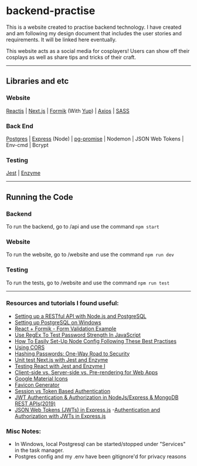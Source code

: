 # backend-practise

This is a website created to practise backend technology.
I have created and am following my design document that includes the user stories and requirements. It will be linked here eventually.

This website acts as a social media for cosplayers! Users can show off their cosplays as well as share tips and tricks of their craft.

---

## Libraries and etc

### Website

[Reactjs](https://reactjs.org/) | [Next.js](https://nextjs.org/) | [Formik](https://jaredpalmer.com/formik/) (With [Yup](https://github.com/jquense/yup)) | [Axios](https://github.com/axios/axios) | [SASS](https://sass-lang.com/)

### Back End

[Postgres](https://www.postgresql.org/) | [Express](https://expressjs.com/) (Node) | [pg-promise](https://github.com/vitaly-t/pg-promise) | Nodemon | JSON Web Tokens | Env-cmd | Bcrypt

### Testing

[Jest](https://github.com/facebook/jest) | [Enzyme](https://github.com/enzymejs/enzyme)

---

## Running the Code

### Backend

To run the backend, go to /api and use the command `npm start`

### Website

To run the website, go to /website and use the command `npm run dev`

### Testing

To run the tests, go to /website and use the command `npm run test`

---

### Resources and tutorials I found useful:

- [Setting up a RESTful API with Node.js and PostgreSQL](https://blog.logrocket.com/setting-up-a-restful-api-with-node-js-and-postgresql-d96d6fc892d8/)
- [Setting up PostgreSQL on Windows](https://www.microfocus.com/documentation/idol/IDOL_12_0/MediaServer/Guides/html/English/Content/Getting_Started/Configure/_TRN_Set_up_PostgreSQL.htm)
- [React + Formik - Form Validation Example](https://jasonwatmore.com/post/2019/04/10/react-formik-form-validation-example)
- [Use RegEx To Test Password Strength In JavaScript](https://www.thepolyglotdeveloper.com/2015/05/use-regex-to-test-password-strength-in-javascript/)
- [How To Easily Set-Up Node Config Following These Best Practises](https://codingsans.com/blog/node-config-best-practices)
- [Using CORS](https://www.html5rocks.com/en/tutorials/cors/)
- [Hashing Passwords: One-Way Road to Security](https://auth0.com/blog/hashing-passwords-one-way-road-to-security/)
- [Unit test Next.js with Jest and Enzyme](https://medium.com/@miiny/unit-test-next-js-with-jest-and-enzyme-5b305a8e29fe)
- [Testing React with Jest and Enzyme I](https://medium.com/codeclan/testing-react-with-jest-and-enzyme-20505fec4675)
- [Client-side vs. Server-side vs. Pre-rendering for Web Apps](https://www.toptal.com/front-end/client-side-vs-server-side-pre-rendering)
- [Google Material Icons](https://material.io/resources/icons/?style=baseline)
- [Favicon Generator](https://realfavicongenerator.net/)
- [Session vs Token Based Authentication](https://medium.com/@sherryhsu/session-vs-token-based-authentication-11a6c5ac45e4)
- [JWT Authentication & Authorization in NodeJs/Express & MongoDB REST APIs(2019)](https://medium.com/swlh/jwt-authentication-authorization-in-nodejs-express-mongodb-rest-apis-2019-ad14ec818122)
- [JSON Web Tokens (JWTs) in Express.js](https://www.digitalocean.com/community/tutorials/nodejs-jwt-expressjs) -[Authentication and Authorization with JWTs in Express.js](https://stackabuse.com/authentication-and-authorization-with-jwts-in-express-js/)

### Misc Notes:

- In Windows, local Postgresql can be started/stopped under "Services" in the task manager.
- Postgres config and my .env have been gitignore'd for privacy reasons
